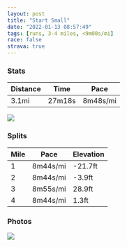 ```yaml
---
layout: post
title: "Start Small"
date: "2022-01-13 08:57:49"
tags: [runs, 3-4 miles, <9m00s/mi]
race: false
strava: true
---
```


### Stats

| Distance | Time | Pace |
|----------|------|------|
|3.1mi|27m18s|8m48s/mi|

<img src='https://maps.googleapis.com/maps/api/staticmap?maptype=roadmap&path=enc:cewwFf{sbMEMSa@QSQGGGQ?MHAp@_@DUA]DFVJRd@pBFHJF@BIb@ORIDM`@ANAZHZIn@Aj@@j@BJNPd@HZXLB|@`ARJr@j@BN@VAVEVGHg@vAQTm@vBQ\a@tAe@lA?FOfAQ`@?PRVrBrAx@b@lBjARRd@Zd@V\Xh@Zr@j@rA`@r@|@`@RfD|@|@\f@Bd@HhBl@nBf@b@NJJ?B]nAQb@]nA]~@AVDHL?XQFGZqA|AiDP@^TRBDZRb@RNbD|@BDBb@A~@@~@Ln@TPHK`@yI@o@AKOMW@[b@[l@On@Ad@Zb@JnCDr@@?FEBa@Cg@MuAGS_@WkDiACCUuASa@i@c@EAGFq@|Dy@rCKN[BKG?Mr@iCx@iC@QkBc@g@SOIk@OyAi@]S_A[oASm@Se@Ii@So@u@c@Wg@Oq@_@c@Ws@q@a@S}D}BeD}BcB_AZN`@HZ[Vq@Js@Pw@d@}Ar@qBF[Do@Vi@FSXs@DU?IECa@Sk@QIEOe@?WKe@Fa@To@HcA@y@Yw@GYFg@Ji@BC}@QOQDWTi@Jo@Be@CaBAKKO`@FXPd@EDICWa@g@YKh@oARqAXs@@m@&key=AIzaSyC1MId7bFpkLXNAaYhBSTb8jLyiSqzbDtM&size=800x800&markers=color:yellow|label:S|40.75618,-73.99876&markers=color:green|label:F|40.75591999999999,-73.99631000000002'>

### Splits

| Mile | Pace | Elevation |
|------|------|-----------|
|1|8m44s/mi|-21.7ft|
|2|8m44s/mi|-3.9ft|
|3|8m55s/mi|28.9ft|
|4|8m44s/mi|1.3ft|

### Photos
<img src='https://dgtzuqphqg23d.cloudfront.net/wdI8VGVzYH6pE_6oOL8kRjlg4M28fuLnVyuXyQtwqLw-446x768.jpg'>
